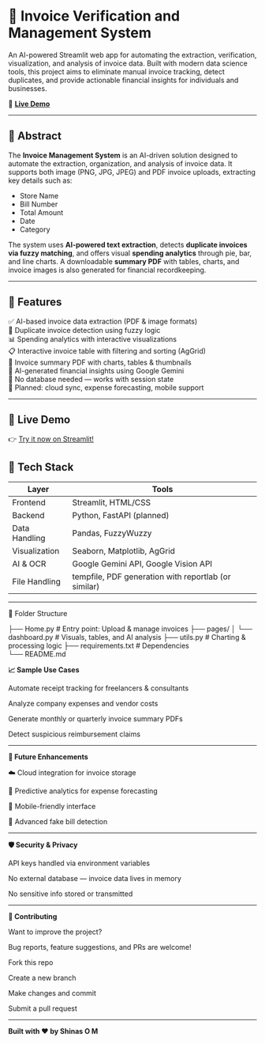 # 🧾 Invoice Verification and Management System

An AI-powered Streamlit web app for automating the extraction, verification, visualization, and analysis of invoice data. Built with modern data science tools, this project aims to eliminate manual invoice tracking, detect duplicates, and provide actionable financial insights for individuals and businesses.

🔗 **[Live Demo](https://invoicemanagmentnodb.streamlit.app/)**

---

## 📌 Abstract

The **Invoice Management System** is an AI-driven solution designed to automate the extraction, organization, and analysis of invoice data. It supports both image (PNG, JPG, JPEG) and PDF invoice uploads, extracting key details such as:

- Store Name
- Bill Number
- Total Amount
- Date
- Category

The system uses **AI-powered text extraction**, detects **duplicate invoices via fuzzy matching**, and offers visual **spending analytics** through pie, bar, and line charts. A downloadable **summary PDF** with tables, charts, and invoice images is also generated for financial recordkeeping.

---

## 🚀 Features

✅ AI-based invoice data extraction (PDF & image formats)  
🧠 Duplicate invoice detection using fuzzy logic  
📊 Spending analytics with interactive visualizations  
📋 Interactive invoice table with filtering and sorting (AgGrid)  
📄 Invoice summary PDF with charts, tables & thumbnails  
🤖 AI-generated financial insights using Google Gemini  
🔐 No database needed — works with session state  
🔮 Planned: cloud sync, expense forecasting, mobile support

---

## 🎥 Live Demo

👉 [Try it now on Streamlit!](https://invoicemanagmentnodb.streamlit.app/)



## 🧰 Tech Stack

| Layer | Tools |
|-------|-------|
| Frontend | Streamlit, HTML/CSS |
| Backend | Python, FastAPI (planned) |
| Data Handling | Pandas, FuzzyWuzzy |
| Visualization | Seaborn, Matplotlib, AgGrid |
| AI & OCR | Google Gemini API, Google Vision API |
| File Handling | tempfile, PDF generation with reportlab (or similar) |

---

📁 Folder Structure

├── Home.py                 # Entry point: Upload & manage invoices
├── pages/
│   └── dashboard.py        # Visuals, tables, and AI analysis
├── utils.py                # Charting & processing logic
├── requirements.txt        # Dependencies   
└── README.md



**📈 Sample Use Cases**

Automate receipt tracking for freelancers & consultants

Analyze company expenses and vendor costs

Generate monthly or quarterly invoice summary PDFs

Detect suspicious reimbursement claims

---

**📌 Future Enhancements**

☁️ Cloud integration for invoice storage

🤖 Predictive analytics for expense forecasting

📱 Mobile-friendly interface

🧠 Advanced fake bill detection

---

**🛡️ Security & Privacy**

API keys handled via environment variables

No external database — invoice data lives in memory

No sensitive info stored or transmitted

---


**🤝 Contributing**

Want to improve the project?

Bug reports, feature suggestions, and PRs are welcome!

Fork this repo

Create a new branch

Make changes and commit

Submit a pull request

---

**Built with ❤️ by Shinas O M**
